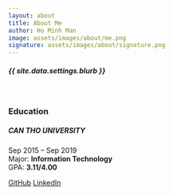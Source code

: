 ```yaml
---
layout: about
title: About Me
author: Ho Minh Man
image: assets/images/about/me.png
signature: assets/images/about/signature.png
---
```


##### {{ site.data.settings.blurb }}
<br/>

### Education 
##### CAN THO UNIVERSITY
Sep 2015 – Sep 2019<br/>
Major: <b>Information Technology</b><br/>
GPA: <b>3.11/4.00</b><br/>

<a href="{{ site.data.settings.github_url }}" target="_blank" class="btn btn-primary">GitHub</a>
<a href="{{ site.data.settings.linkedin_url }}" target="_blank" class="btn btn-primary">LinkedIn</a>